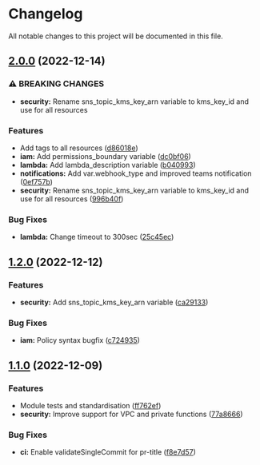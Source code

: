 # Changelog

All notable changes to this project will be documented in this file.

## [2.0.0](https://github.com/cloudandthings/terraform-aws-costnotifier/compare/v1.2.0...v2.0.0) (2022-12-14)


### ⚠ BREAKING CHANGES

* **security:** Rename sns_topic_kms_key_arn variable to kms_key_id and use for all resources

### Features

* Add tags to all resources ([d86018e](https://github.com/cloudandthings/terraform-aws-costnotifier/commit/d86018ee08326c7dd4476a7e34ebbce962c3e8ae))
* **iam:** Add permissions_boundary variable ([dc0bf06](https://github.com/cloudandthings/terraform-aws-costnotifier/commit/dc0bf0649fb10e38bdde7c6b64dba51e6cf0ed5d))
* **lambda:** Add lambda_description variable ([b040993](https://github.com/cloudandthings/terraform-aws-costnotifier/commit/b04099344223c33b47eda93ad8a97d3090be1a33))
* **notifications:** Add var.webhook_type and improved teams notification ([0ef757b](https://github.com/cloudandthings/terraform-aws-costnotifier/commit/0ef757b177af520adcf6e9260dee9b17e48d84cb))
* **security:** Rename sns_topic_kms_key_arn variable to kms_key_id and use for all resources ([996b40f](https://github.com/cloudandthings/terraform-aws-costnotifier/commit/996b40f191fc24caeec6e184d82fe41d0a83fc82))


### Bug Fixes

* **lambda:** Change timeout to 300sec ([25c45ec](https://github.com/cloudandthings/terraform-aws-costnotifier/commit/25c45ecec91b420bb0a99b6f5865080e516b49ed))

## [1.2.0](https://github.com/cloudandthings/terraform-aws-costnotifier/compare/v1.1.0...v1.2.0) (2022-12-12)


### Features

* **security:** Add sns_topic_kms_key_arn variable ([ca29133](https://github.com/cloudandthings/terraform-aws-costnotifier/commit/ca2913384d968ad0002804c5fb3d90b51f31ac14))


### Bug Fixes

* **iam:** Policy syntax bugfix ([c724935](https://github.com/cloudandthings/terraform-aws-costnotifier/commit/c724935de51d832ba705a8a6d4286f56f269c130))

## [1.1.0](https://github.com/cloudandthings/terraform-aws-costnotifier/compare/v1.0.0...v1.1.0) (2022-12-09)


### Features

* Module tests and standardisation ([ff762ef](https://github.com/cloudandthings/terraform-aws-costnotifier/commit/ff762efb47c1873b88ee6862f93766e562a04c83))
* **security:** Improve support for VPC and private functions ([77a8666](https://github.com/cloudandthings/terraform-aws-costnotifier/commit/77a866665bd587811d753ff57b8810d9a874ca9e))


### Bug Fixes

* **ci:** Enable validateSingleCommit for pr-title ([f8e7d57](https://github.com/cloudandthings/terraform-aws-costnotifier/commit/f8e7d570835ed2143f65e0357df8bab60ac6cd75))
